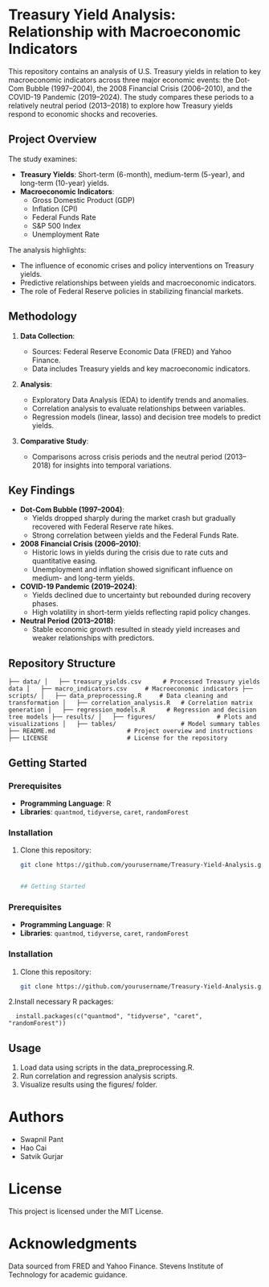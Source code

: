 # Treasury Yield Analysis: Relationship with Macroeconomic Indicators

This repository contains an analysis of U.S. Treasury yields in relation to key macroeconomic indicators across three major economic events: the Dot-Com Bubble (1997–2004), the 2008 Financial Crisis (2006–2010), and the COVID-19 Pandemic (2019–2024). The study compares these periods to a relatively neutral period (2013–2018) to explore how Treasury yields respond to economic shocks and recoveries.

## Project Overview

The study examines:
- **Treasury Yields**: Short-term (6-month), medium-term (5-year), and long-term (10-year) yields.
- **Macroeconomic Indicators**:
  - Gross Domestic Product (GDP)
  - Inflation (CPI)
  - Federal Funds Rate
  - S&P 500 Index
  - Unemployment Rate

The analysis highlights:
- The influence of economic crises and policy interventions on Treasury yields.
- Predictive relationships between yields and macroeconomic indicators.
- The role of Federal Reserve policies in stabilizing financial markets.

## Methodology
1. **Data Collection**:
   - Sources: Federal Reserve Economic Data (FRED) and Yahoo Finance.
   - Data includes Treasury yields and key macroeconomic indicators.

2. **Analysis**:
   - Exploratory Data Analysis (EDA) to identify trends and anomalies.
   - Correlation analysis to evaluate relationships between variables.
   - Regression models (linear, lasso) and decision tree models to predict yields.

3. **Comparative Study**:
   - Comparisons across crisis periods and the neutral period (2013–2018) for insights into temporal variations.

## Key Findings
- **Dot-Com Bubble (1997–2004)**:
  - Yields dropped sharply during the market crash but gradually recovered with Federal Reserve rate hikes.
  - Strong correlation between yields and the Federal Funds Rate.
- **2008 Financial Crisis (2006–2010)**:
  - Historic lows in yields during the crisis due to rate cuts and quantitative easing.
  - Unemployment and inflation showed significant influence on medium- and long-term yields.
- **COVID-19 Pandemic (2019–2024)**:
  - Yields declined due to uncertainty but rebounded during recovery phases.
  - High volatility in short-term yields reflecting rapid policy changes.
- **Neutral Period (2013–2018)**:
  - Stable economic growth resulted in steady yield increases and weaker relationships with predictors.

## Repository Structure

`
├── data/
│   ├── treasury_yields.csv      # Processed Treasury yields data
│   ├── macro_indicators.csv     # Macroeconomic indicators
├── scripts/
│   ├── data_preprocessing.R     # Data cleaning and transformation
│   ├── correlation_analysis.R   # Correlation matrix generation
│   ├── regression_models.R      # Regression and decision tree models
├── results/
│   ├── figures/                 # Plots and visualizations
│   ├── tables/                  # Model summary tables
├── README.md                    # Project overview and instructions
├── LICENSE                      # License for the repository
`
## Getting Started
### Prerequisites
- **Programming Language**: R
- **Libraries**: `quantmod`, `tidyverse`, `caret`, `randomForest`

### Installation
1. Clone this repository:
   ```bash
   git clone https://github.com/yourusername/Treasury-Yield-Analysis.git


   ## Getting Started
### Prerequisites
- **Programming Language**: R
- **Libraries**: `quantmod`, `tidyverse`, `caret`, `randomForest`

### Installation
1. Clone this repository:
   ```bash
   git clone https://github.com/yourusername/Treasury-Yield-Analysis.git
   
2.Install necessary R packages:
```
  install.packages(c("quantmod", "tidyverse", "caret", "randomForest"))
```

## Usage
1. Load data using scripts in the data_preprocessing.R.
2. Run correlation and regression analysis scripts.
3. Visualize results using the figures/ folder.

# Authors
- Swapnil Pant
- Hao Cai
- Satvik Gurjar

# License
This project is licensed under the MIT License.

# Acknowledgments
Data sourced from FRED and Yahoo Finance.
Stevens Institute of Technology for academic guidance.

